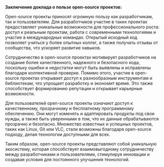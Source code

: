 
**Заключение доклада о пользе open-source проектов:**

Open-source проекты приносят огромную пользу как разработчикам, так и пользователям. Для разработчиков участие в таких проектах предоставляет уникальные возможности для профессионального роста: доступ к реальным проектам, работа с современными технологиями и участие в международных командах. Открытый исходный код позволяет учиться у более опытных коллег, а также получать отзывы от сообщества, что ускоряет развитие навыков.

Сотрудничество в open-source проектах мотивирует разработчиков на создание более качественного, надежного и безопасного кода, поскольку ошибки и недостатки могут быть выявлены и исправлены благодаря коллективной проверке. Помимо этого, участие в open-source проектах открывает доступ к разнообразным инструментам и библиотекам, что упрощает разработку и экономит время. Это также способствует формированию репутации и открывает карьерные возможности.

Для пользователей open-source проекты означают доступ к качественному, прозрачному и бесплатному программному обеспечению. Они могут изменять и адаптировать продукты под свои нужды, а также быть уверенными в том, что их данные обрабатываются прозрачно и безопасно. Множество известных и успешных проектов, таких как Linux, Git или VLC, стали возможны благодаря open-source подходу, делая технологии доступными для всех.

Таким образом, open-source проекты представляют собой уникальную экосистему, которая способствует взаимовыгодному сотрудничеству между разработчиками и пользователями, стимулируя инновации и создавая условия для постоянного улучшения технологий.